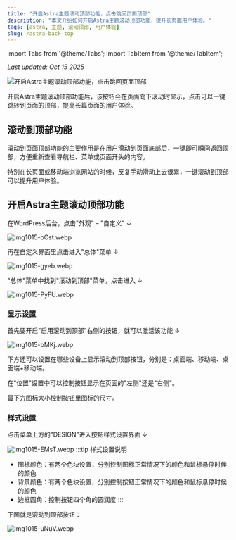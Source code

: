 ```yaml
---
title: "开启Astra主题滚动顶部功能，点击跳回页面顶部"
description: "本文介绍如何开启Astra主题滚动顶部功能，提升长页面用户体验。"
tags: [astra, 主题, 滚动顶部, 用户体验]
slug: /astra-back-top
---
```


import Tabs from '@theme/Tabs';
import TabItem from '@theme/TabItem';

_Last updated: Oct 15 2025_

![开启Astra主题滚动顶部功能，点击跳回页面顶部](https://list.ucards.store/d/img/AstraScroolTop-md.webp)

开启Astra主题滚动顶部功能后，该按钮会在页面向下滚动时显示，点击可以一键跳转到页面的顶部，提高长篇页面的用户体验。

## 滚动到顶部功能

滚动到页面顶部功能的主要作用是在用户滑动到页面底部后，一键即可瞬间返回顶部，方便重新查看导航栏、菜单或页面开头的内容。

特别在长页面或移动端浏览网站的时候，反复手动滑动上去很累，一键滚动到顶部可以提升用户体验。

## 开启Astra主题滚动顶部功能

在WordPress后台，点击"外观" – "自定义" ↓

![img1015-oCst.webp](https://list.ucards.store/d/img/img1015-oCst.webp)

再在自定义界面里点击进入"总体"菜单 ↓

![img1015-gyeb.webp](https://list.ucards.store/d/img/img1015-gyeb.webp)

"总体"菜单中找到"滚动到顶部"菜单，点击进入 ↓

![img1015-PyFU.webp](https://list.ucards.store/d/img/img1015-PyFU.webp)

### 显示设置

首先要开启"启用滚动到顶部"右侧的按钮，就可以激活该功能 ↓

![img1015-bMKj.webp](https://list.ucards.store/d/img/img1015-bMKj.webp)

下方还可以设置在哪些设备上显示滚动到顶部按钮，分别是：桌面端、移动端、桌面端+移动端。

在"位置"设置中可以控制按钮显示在页面的"左侧"还是"右侧"。

最下方图标大小控制按钮里图标的尺寸。

### 样式设置

点击菜单上方的"DESIGN"进入按钮样式设置界面 ↓

![img1015-EMsT.webp](https://list.ucards.store/d/img/img1015-EMsT.webp)
:::tip 样式设置说明
- 图标颜色：有两个色块设置，分别控制图标正常情况下的颜色和鼠标悬停时候的颜色
- 背景颜色：有两个色块设置，分别控制按钮正常情况下的颜色和鼠标悬停时候的颜色
- 边框圆角：控制按钮四个角的圆润度
:::

下图就是滚动到顶部按钮：

![img1015-uNuV.webp](https://list.ucards.store/d/img/img1015-uNuV.webp)
